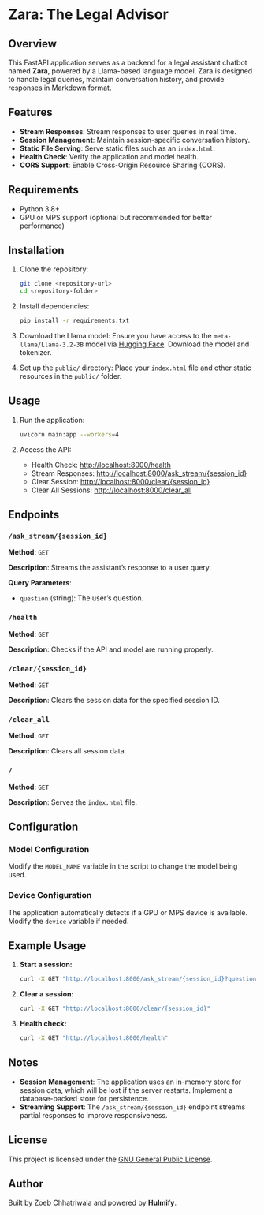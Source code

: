 # Zara: The Legal Advisor

## Overview

This FastAPI application serves as a backend for a legal assistant chatbot named **Zara**, powered by a Llama-based language model. Zara is designed to handle legal queries, maintain conversation history, and provide responses in Markdown format.

## Features

- **Stream Responses**: Stream responses to user queries in real time.
- **Session Management**: Maintain session-specific conversation history.
- **Static File Serving**: Serve static files such as an `index.html`.
- **Health Check**: Verify the application and model health.
- **CORS Support**: Enable Cross-Origin Resource Sharing (CORS).

## Requirements

- Python 3.8+
- GPU or MPS support (optional but recommended for better performance)

## Installation

1. Clone the repository:

   ```bash
   git clone <repository-url>
   cd <repository-folder>
   ```

2. Install dependencies:

   ```bash
   pip install -r requirements.txt
   ```

3. Download the Llama model:
   Ensure you have access to the `meta-llama/Llama-3.2-3B` model via [Hugging Face](https://huggingface.co/). Download the model and tokenizer.

4. Set up the `public/` directory:
   Place your `index.html` file and other static resources in the `public/` folder.

## Usage

1. Run the application:

   ```bash
   uvicorn main:app --workers=4
   ```

2. Access the API:
   - Health Check: [http://localhost:8000/health](http://localhost:8000/health)
   - Stream Responses: [http://localhost:8000/ask_stream/{session_id}](http://localhost:8000/ask_stream/{session_id})
   - Clear Session: [http://localhost:8000/clear/{session_id}](http://localhost:8000/clear/{session_id})
   - Clear All Sessions: [http://localhost:8000/clear_all](http://localhost:8000/clear_all)

## Endpoints

### `/ask_stream/{session_id}`

**Method**: `GET`

**Description**: Streams the assistant’s response to a user query.

**Query Parameters**:

- `question` (string): The user’s question.

### `/health`

**Method**: `GET`

**Description**: Checks if the API and model are running properly.

### `/clear/{session_id}`

**Method**: `GET`

**Description**: Clears the session data for the specified session ID.

### `/clear_all`

**Method**: `GET`

**Description**: Clears all session data.

### `/`

**Method**: `GET`

**Description**: Serves the `index.html` file.

## Configuration

### Model Configuration

Modify the `MODEL_NAME` variable in the script to change the model being used.

### Device Configuration

The application automatically detects if a GPU or MPS device is available. Modify the `device` variable if needed.

## Example Usage

1. **Start a session:**

   ```bash
   curl -X GET "http://localhost:8000/ask_stream/{session_id}?question=What+is+contract+law"
   ```

2. **Clear a session:**

   ```bash
   curl -X GET "http://localhost:8000/clear/{session_id}"
   ```

3. **Health check:**
   ```bash
   curl -X GET "http://localhost:8000/health"
   ```

## Notes

- **Session Management**: The application uses an in-memory store for session data, which will be lost if the server restarts. Implement a database-backed store for persistence.
- **Streaming Support**: The `/ask_stream/{session_id}` endpoint streams partial responses to improve responsiveness.

## License

This project is licensed under the [GNU General Public License](LICENSE).

## Author

Built by Zoeb Chhatriwala and powered by **Hulmify**.
